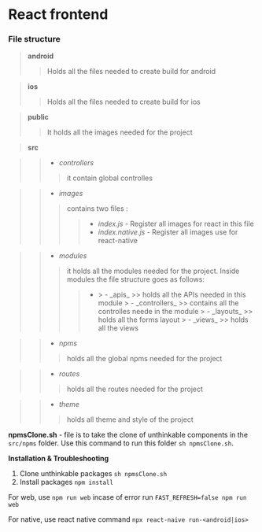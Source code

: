 # React frontend

### File structure

> **android**
>
> > Holds all the files needed to create build for android

> **ios**
>
> > Holds all the files needed to create build for ios

> **public**
>
> > It holds all the images needed for the project

> **src**

> > - _controllers_
> >
> > > it contain global controlles

> > - _images_
> >
> > > contains two files :
> > >
> > > > - _index.js_ - Register all images for react in this file
> > > > - _index.native.js_ - Register all images use for react-native

> > - _modules_
> >
> > > it holds all the modules needed for the project. Inside modules the file structure goes as follows:
> > >
> > > > - <your module name>
> > > >   > - _apis_
> > > >   >> holds all the APIs needed in this module
> > > >   > - _controllers_
> > > >   >> contains all the controlles neede in the module
> > > >   > - _layouts_
> > > >   >> holds all the forms layout
> > > >   > - _views_
> > > >   >> holds all the views

> > - _npms_
> >
> > > holds all the global npms needed for the project

> > - _routes_
> >
> > > holds all the routes needed for the project

> > - _theme_
> >
> > > holds all theme and style of the project


**npmsClone.sh** - file is to take the clone of unthinkable components
      in the `src/npms` folder. Use this command to run this folder ```sh npmsClone.sh```.

**Installation & Troubleshooting**
1. Clone unthinkable packages ```sh npmsClone.sh```
1. Install packages ```npm install```

For web, use ```npm run web``` incase of error run ```FAST_REFRESH=false npm run web```

For native, use react native command ```npx react-naive run-<android|ios>```